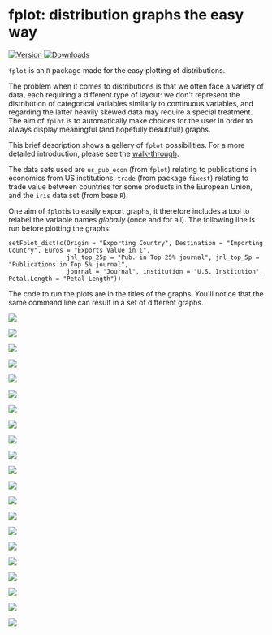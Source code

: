 # fplot: distribution graphs the easy way

<a href="https://cran.r-project.org/package=fplot"><img src="http://www.r-pkg.org/badges/version/fplot" alt="Version"> </a>
<a href="https://ipub.com/dev-corner/apps/r-package-downloads/"> <img src="https://cranlogs.r-pkg.org/badges/fplot" alt = "Downloads"> </a>

`fplot` is an `R` package made for the easy plotting of distributions. 

The problem when it comes to distributions is that we often face a variety of data, each requiring a different type of layout: we don't represent the distribution of categorical variables similarly to continuous variables, and regarding the latter heavily skewed data may require a special treatment. The aim of `fplot` is to automatically make choices for the user in order to always display meaningful (and hopefully beautiful!) graphs. 

This brief description shows a gallery of `fplot` possibilities. For a more detailed introduction, please see the [walk-through](https://lrberge.github.io/fplot/articles/fplot_walkthrough.html).

The data sets used are `us_pub_econ` (from `fplot`) relating to publications in economics from US institutions, `trade` (from package `fixest`) relating to trade value between countries for some products in the European Union, and the `iris` data set (from base `R`).

One aim of `fplot`is to easily export graphs, it therefore includes a tool to relabel the variable names *globally* (once and for all). The following line is run before plotting the graphs:

```
setFplot_dict(c(Origin = "Exporting Country", Destination = "Importing Country", Euros = "Exports Value in €", 
                jnl_top_25p = "Pub. in Top 25% journal", jnl_top_5p = "Publications in Top 5% journal", 
                journal = "Journal", institution = "U.S. Institution", Petal.Length = "Petal Length"))
```


The code to run the plots are in the titles of the graphs. You'll notice that the same command line can result in a set of different graphs. 

![](man/figures/regular_pub.png)

![](man/figures/regular_trade.png)

![](man/figures/regular_iris.png)

![](man/figures/conditional_pub_1.png)

![](man/figures/conditional_pub_2.png)

![](man/figures/conditional_pub_3_bis.png)

![](man/figures/conditional_trade_1.png)

![](man/figures/conditional_trade_2.png)

![](man/figures/conditional_iris_1.png)

![](man/figures/conditional_iris_2.png)

![](man/figures/conditional_iris_3.png)

![](man/figures/weighted_pub_1.png)

![](man/figures/weighted_pub_2.png)

![](man/figures/weighted_trade_1.png)

![](man/figures/weighted_trade_2.png)

![](man/figures/weighted_conditional_trade_1.png)

![](man/figures/weighted_conditional_trade_2.png)

![](man/figures/weighted_stacked_pub.png)

![](man/figures/weighted_stacked_trade.png)

![](man/figures/cumul_pub.png)

![](man/figures/cumul_trade.png)


